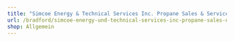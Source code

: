 ```yaml
---
title: "Simcoe Energy & Technical Services Inc. Propane Sales & Service"
url: /bradford/simcoe-energy-und-technical-services-inc-propane-sales-und-service/
shop: Allgemein
---
```

